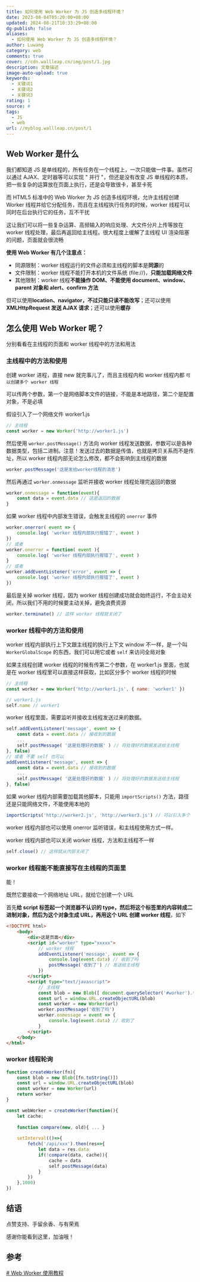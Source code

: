 ```yaml
---
title: 如何使用 Web Worker 为 JS 创造多线程环境？
date: 2023-08-04T05:20:00+08:00
updated: 2024-08-21T10:33:29+08:00
dg-publish: false
aliases:
  - 如何使用 Web Worker 为 JS 创造多线程环境？
author: Luwang
category: web
comments: true
cover: //cdn.wallleap.cn/img/post/1.jpg
description: 文章描述
image-auto-upload: true
keywords:
  - 关键词1
  - 关键词2
  - 关键词3
rating: 1
source: #
tags:
  - JS
  - web
url: //myblog.wallleap.cn/post/1
---
```


## Web Worker 是什么

我们都知道 JS 是单线程的，所有任务在一个线程上，一次只能做一件事。虽然可以通过 AJAX、定时器等可以实现 " 并行 "，但还是没有改变 JS 单线程的本质，把一些复杂的运算放在页面上执行，还是会导致很卡，甚至卡死

而 HTML5 标准中的 Web Worker 为 JS 创造多线程环境，允许主线程创建 Worker 线程并给它分配任务，而且在主线程执行任务的时候，worker 线程可以同时在后台执行它的任务，互不干扰

这让我们可以将一些复杂运算、高频输入的响应处理、大文件分片上传等放在 worker 线程处理，最后再返回给主线程。很大程度上缓解了主线程 UI 渲染阻塞的问题，页面就会很流畅

**使用 Web Worker 有几个注意点：**

- 同源限制：worker 线程运行的文件必须和主线程的脚本是**同源**的
- 文件限制：worker 线程不能打开本机的文件系统 (file://)，**只能加载网络文件**
- 其他限制：worker 线程**不能操作 DOM、不能使用 document、window、parent 对象和 alert、confirm 方法**

但可以使用**location、navigator，不过只能只读不能改写**；还可以使用**XMLHttpRequest 发送 AJAX 请求**；还可以使用**缓存**

## 怎么使用 Web Worker 呢？

分别看看在主线程的页面和 worker 线程中的方法和用法

### 主线程中的方法和使用

创建 worker 进程，直接 new 就完事儿了，而且主线程内和 worker 线程内都 `可以创建多个 worker 线程`

可以传两个参数，第一个是网络脚本文件的链接，不能是本地路径，第二个是配置对象，不是必填

假设引入了一个网络文件 worker1.js

```js
// 主线程
const worker = new Worker('http://worker1.js')
```

然后使用 `worker.postMessage()` 方法向 worker 线程发送数据，参数可以是各种数据类型，包括二进制。注意！发送过去的数据是传值，也就是拷贝关系而不是传址，所以 worker 线程内部无论怎么修改，都不会影响到主线程的数据

```js
worker.postMessage('这是发给worker线程的消息')
```

然后再通过 `worker.onmessage` 监听并接收 worker 线程处理完返回的数据

```js
worker.onmessage = function(event){
    const data = event.data // 这是返回的数据
}
```

如果 worker 线程中内部发生错误，会触发主线程的 `onerror` 事件

```js
worker.onerror( event => {
    console.log( 'worker 线程内部执行报错了', event )
})
// 或者
worker.onerrer = function( event ){
    console.log( 'worker 线程内部执行报错了', event )
}
// 或者
worker.addEventListener('error', event => {
    console.log( 'worker 线程内部执行报错了', event )
})
```

最后是关掉 worker 线程，因为 worker 线程创建成功就会始终运行，不会主动关闭，所以我们不用的时候要主动关掉，避免浪费资源

```js
worker.terminate() // 这样 worker 线程就关闭了
```

### worker 线程中的方法和使用

worker 线程内部执行上下文跟主线程的执行上下文 window 不一样，是一个叫 `WorkerGlobalScope` 的东西，我们可以用它或者 `self` 来访问全局对象

如果主线程创建 worker 线程的时候有传第二个参数，在 worker1.js 里面，也就是在 worker 线程里可以直接这样获取，比如区分多个 worker 线程的时候

```js
// 主线程
const worker = new Worker('http://worker1.js', { name: 'worker1' })

// worker1.js
self.name // worker1  
```

worker 线程里面，需要监听并接收主线程发送过来的数据。

```js
self.addEventListener('message', event => {
    const data = event.data // 接收到的数据 
    ...
    self.postMessage( '这是处理好的数据' ) // 将处理好的数据发送给主线程
}, false)
// 或者 不要 self 也可以
addEventListener('message', event => {
    const data = event.data // 接收到的数据 
    ...
    self.postMessage( '这是处理好的数据' ) // 将处理好的数据发送给主线程
}, false)
```

如果 worker 线程内部需要加载其他脚本，只能用 `importScripts()` 方法，路径还是只能网络文件，不能使用本地的

```js
importScripts('http://worker2.js', 'http://worker3.js') // 可以引入多个
```

worker 线程内部也可以使用 onerror 监听错误，和主线程使用方式一样。

worker 线程内部也可以关闭 worker 线程，方法和主线程不一样

```js
self.close() // 这样就从内部关闭了
```

### worker 线程能不能直接写在主线程的页面里

能！

既然它要接收一个网络地址 URL，就给它创建一个 URL

首先**给 script 标签起一个浏览器不认识的 type，然后将这个标签里的内容转成二进制对象，然后为这个对象生成 URL，再用这个 URL 创建 worker 线程**，如下

```html
<!DOCTYPE html>
    <body>
        <div>这是页面</div>
        <script id="worker" type="xxxxx">
            // worker 线程
            addEventListener('message', event => {
                console.log(event.data) // 收到了吗
                postMessage('收到了') // 发送给主线程
            })
        </script>
        <script type="text/javascript">
            // 主线程
            const blob = new Blob([ document.querySelector('#worker').textContent ])
            const url = window.URL.createObjectURL(blob)
            const worker = new Worker(url)
            worker.postMessage('收到了吗')
            worker.onmessage = event => {
                console.log(event.data) // 收到了
            }
        </script>
    </body>
</html>
```

### worker 线程轮询

```js
function createWorker(fn){
    const blob = new Blob([fn.toString()])
    const url = window.URL.createObjectURL(blob)
    const worker = new Worker(url)
    return worker
}

const webWorker = createWorker(function(){
    let cache;
    
    function compare(new, old){ ... }
    
    setInterval(()=>{
        fetch('/api/xxx').then(res=>{
            let data = res.data
            if(!compare(data, cache)){
                cache = data
                self.postMessage(data)
            }
        })
    },1000)
})

```

## 结语

点赞支持、手留余香、与有荣焉

感谢你能看到这里，加油哦！

## 参考

[\# Web Worker 使用教程](https://link.juejin.cn/?target=http%3A%2F%2Fwww.ruanyifeng.com%2Fblog%2F2018%2F07%2Fweb-worker.html "http://www.ruanyifeng.com/blog/2018/07/web-worker.html")
